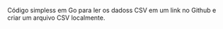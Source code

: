 Código simpless em Go para ler os dadoss CSV em um link no Github e criar um arquivo CSV localmente.
